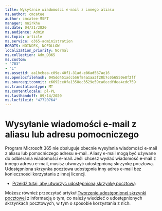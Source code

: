 ```yaml
---
title: Wysyłanie wiadomości e-mail z innego aliasu
ms.author: cmcatee
author: cmcatee-MSFT
manager: mnirkhe
ms.date: 04/21/2020
ms.audience: Admin
ms.topic: article
ms.service: o365-administration
ROBOTS: NOINDEX, NOFOLLOW
localization_priority: Normal
ms.collection: Adm_O365
ms.custom:
- "703"
- "1"
ms.assetid: aa1bcbea-c09e-40f1-81ad-e86ad567ae16
ms.openlocfilehash: 045dd451adcb66f84a1aa3f20b7c0b6550e8f2ff
ms.sourcegitcommit: c6692ce0fa1358ec3529e59ca0ecdfdea4cdc759
ms.translationtype: MT
ms.contentlocale: pl-PL
ms.lasthandoff: 09/14/2020
ms.locfileid: "47720764"
---
```

# <a name="send-email-from-an-alias-or-secondary-address"></a>Wysyłanie wiadomości e-mail z aliasu lub adresu pomocniczego

Program Microsoft 365 nie obsługuje obecnie wysyłania wiadomości e-mail z aliasu lub pomocniczego adresu e-mail. Aliasy e-mail mogą być używane do odbierania wiadomości e-mail. Jeśli chcesz wysłać wiadomość e-mail z innego adresu e-mail, musisz utworzyć udostępnioną skrzynkę pocztową. Udostępniona skrzynka pocztowa udostępnia inny adres e-mail bez konieczności korzystania z innej licencji.
  
- [Przejdź tutaj, aby utworzyć udostępnioną skrzynkę pocztową](https://portal.office.com/AdminPortal/Home#/AssistedGuide/addemailoptions)

Możesz również przeczytać artykuł [Tworzenie udostępnionej skrzynki pocztowej](https://docs.microsoft.com/microsoft-365/admin/email/create-a-shared-mailbox) z informacją o tym, co należy wiedzieć o udostępnionych skrzynkach pocztowych, w tym o sposobie korzystania z nich.